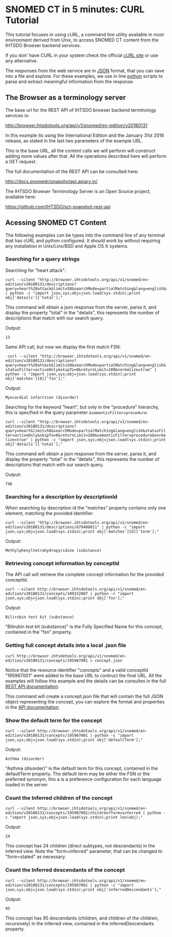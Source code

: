  SNOMED CT in 5 minutes: CURL Tutorial
======================================

This tutorial focuses in using cURL, a command line utility available in most environment derived from Unix, to access SNOMED CT content from the IHTSDO Browser backend services.

If you don' have CURL in your system check the official [cURL site](https://curl.haxx.se/dlwiz/) or use any alternative.

The responses from the web service are in [JSON](http://www.json.org/) format, that you can save into a file and explore. For these examples, we use in line [python](https://www.python.org/) scripts to parse and extract meaningful information from the response.

The Browser as a terminology server
------------------------------------

The base url for the REST API of IHTSDO browser backend terminology services is:

http://browser.ihtsdotools.org/api/v1/snomed/en-edition/v20180131

In this example its using the International Edition and the January 31st 2016 release, as stated in the last two parameters of the example URL.

This is the base URL, all the content calls we will perform will construct adding more values after that. All the operations described here will perform a GET request.

The full documentation of the REST API can be consulted here:

http://docs.snomedctsnapshotapi.apiary.io/

The IHTSDO Browser Terminology Server is an Open Source project, available here:

https://github.com/IHTSDO/sct-snapshot-rest-api

Acessing SNOMED CT Content
--------------------------

The following examples can be types into the command line of any terminal that has cURL and python configured. It should work by without requiring any installation in Unix/Linx/BSD and Apple OS X systems.

### Searching for a query strings

Searching for "heart attack":

```
curl --silent "http://browser.ihtsdotools.org/api/v1/snomed/en-edition/v20180131/descriptions?query=heart%20attack&limit=50&searchMode=partialMatching&lang=english&statusFilter=activeOnly&skipTo=0&returnLimit=100&normalize=true" | python -c "import json,sys;obj=json.load(sys.stdin);print obj['details']['total'];"
```

This command will obtain a json response from the server, parse it, and display the property "total" in the "details", this represents the number of descriptions that match with our search query.

Output:

`
13
`

Same API call, but now we display the first match FSN:

` 
curl --silent "http://browser.ihtsdotools.org/api/v1/snomed/en-edition/v20180131/descriptions?query=heart%20attack&limit=50&searchMode=partialMatching&lang=english&statusFilter=activeOnly&skipTo=0&returnLimit=100&normalize=true" | python -c "import json,sys;obj=json.load(sys.stdin);print obj['matches'][0]['fsn'];"
`

Output:

`
Myocardial infarction (disorder)
`

Searching for the keyword "heart", but only in the "procedure" hierarchy, this is specified in the query parameter `&semanticFilter=procedure`:

`
curl --silent "http://browser.ihtsdotools.org/api/v1/snomed/en-edition/v20180131/descriptions?query=heart&limit=50&searchMode=partialMatching&lang=english&statusFilter=activeOnly&skipTo=0&returnLimit=100&semanticFilter=procedure&normalize=true" | python -c "import json,sys;obj=json.load(sys.stdin);print obj['details']['total'];"
`

This command will obtain a json response from the server, parse it, and display the property "total" in the "details", this represents the number of descriptions that match with our search query.

Output:

`
746
`

### Searching for a description by descriptionId
When searching by description id the "matches" property contains only one element, matching the provided identifier:

`
curl --silent "http://browser.ihtsdotools.org/api/v1/snomed/en-edition/v20180131/descriptions/679406011" | python -c "import json,sys;obj=json.load(sys.stdin);print obj['matches'][0]['term'];"
`

Output:

`
Methylphenyltetrahydropyridine (substance)
`

### Retrieving concept information by conceptId

The API call will retrieve the complete concept information for the provided conceptId.

`
curl --silent http://browser.ihtsdotools.org/api/v1/snomed/en-edition/v20180131/concepts/109152007 | python -c "import json,sys;obj=json.load(sys.stdin);print obj['fsn'];"
`

Output:

`
Bilirubin test kit (substance)
`

"Bilirubin test kit (substance)" is the Fully Specified Name for this concept, contained in the "fsn" property.

### Getting full concept details into a local .json file

`
curl http://browser.ihtsdotools.org/api/v1/snomed/en-edition/v20180131/concepts/195967001 > concept.json
`

Notice that the resource identifier "concepts" and a valid conceptId "195967001" were added to the base URL to contruct the final URL. All the examples will follow this example and the details can be consultes in the full [REST API documentation](http://docs.snomedctsnapshotapi.apiary.io/).

This command will create a concept.json file that will contain the full JSON object representing the concept, you can explore the format and properties in the [API documentation](http://docs.snomedctsnapshotapi.apiary.io/).

### Show the default term for the concept

`
curl --silent http://browser.ihtsdotools.org/api/v1/snomed/en-edition/v20180131/concepts/195967001 | python -c "import json,sys;obj=json.load(sys.stdin);print obj['defaultTerm'];"
`

Output:

`
Asthma (disorder)
`

"Asthma (disorder)" is the default term for this concept, contained in the defaultTerm property. The default term may be either the FSN or the preferred synonym, this a is a preference configuration for each language loaded in the server.

### Count the Inferred children of the concept

`
curl --silent http://browser.ihtsdotools.org/api/v1/snomed/en-edition/v20180131/concepts/195967001/children?form=inferred | python -c "import json,sys;obj=json.load(sys.stdin);print len(obj);"
`

Output:

`
24
`

This concept has 24 children (direct subtypes, not descendants) in the inferred view. Note the "form=inferred" parameter, that can be changed to "form=stated" as necessary.

### Count the Inferred descendants of the concept

`
curl --silent http://browser.ihtsdotools.org/api/v1/snomed/en-edition/v20180131/concepts/195967001 | python -c "import json,sys;obj=json.load(sys.stdin);print obj['inferredDescendants'];"
`

Output:

`
95
`

This concept has 95 descendants (children, and children of the children, recursively) in the inferred view, contained in the inferredDescendants property.